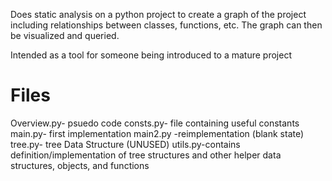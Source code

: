 Does static analysis on a python project to create a graph of the project
including relationships between classes, functions, etc. The graph can then
be visualized and queried.

Intended as a tool for someone being introduced to a mature project


Files
=====
Overview.py- psuedo code
consts.py- file containing useful constants
main.py- first implementation
main2.py -reimplementation (blank state)
tree.py- tree Data Structure (UNUSED)
utils.py-contains definition/implementation 
    of tree structures and other helper 
    data structures, objects, and functions

